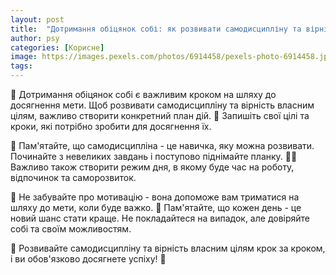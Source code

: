 ```yaml
---
layout: post
title:  "Дотримання обіцянок собі: як розвивати самодисципліну та вірність власним цілям."
author: psy
categories: [Корисне]
image: https://images.pexels.com/photos/6914458/pexels-photo-6914458.jpeg?auto=compress&cs=tinysrgb&fit=crop&h=627&w=1200
tags: 
---
```


🌟 Дотримання обіцянок собі є важливим кроком на шляху до досягнення мети. Щоб розвивати самодисципліну та вірність власним цілям, важливо створити конкретний план дій. 📝 Запишіть свої цілі та кроки, які потрібно зробити для досягнення їх. 

🧠 Пам'ятайте, що самодисципліна - це навичка, яку можна розвивати. Починайте з невеликих завдань і поступово піднімайте планку. 🚶‍♂️ Важливо також створити режим дня, в якому буде час на роботу, відпочинок та саморозвиток.

💪 Не забувайте про мотивацію - вона допоможе вам триматися на шляху до мети, коли буде важко. 🌈 Пам'ятайте, що кожен день - це новий шанс стати краще. Не покладайтеся на випадок, але довіряйте собі та своїм можливостям. 

🌟 Розвивайте самодисципліну та вірність власним цілям крок за кроком, і ви обов'язково досягнете успіху! 🌟


